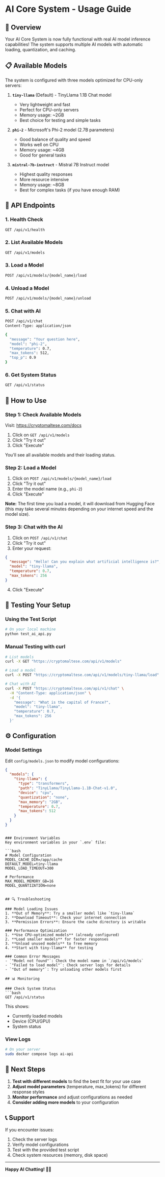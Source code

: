 # AI Core System - Usage Guide

## 🚀 Overview

Your AI Core System is now fully functional with real AI model inference capabilities! The system supports multiple AI models with automatic loading, quantization, and caching.

## 📋 Available Models

The system is configured with three models optimized for CPU-only servers:

1. **`tiny-llama`** (Default) - TinyLlama 1.1B Chat model
   - Very lightweight and fast
   - Perfect for CPU-only servers
   - Memory usage: ~2GB
   - Best choice for testing and simple tasks

2. **`phi-2`** - Microsoft's Phi-2 model (2.7B parameters)
   - Good balance of quality and speed
   - Works well on CPU
   - Memory usage: ~4GB
   - Good for general tasks

3. **`mistral-7b-instruct`** - Mistral 7B Instruct model
   - Highest quality responses
   - More resource intensive
   - Memory usage: ~8GB
   - Best for complex tasks (if you have enough RAM)

## 🔧 API Endpoints

### 1. Health Check
```bash
GET /api/v1/health
```

### 2. List Available Models
```bash
GET /api/v1/models
```

### 3. Load a Model
```bash
POST /api/v1/models/{model_name}/load
```

### 4. Unload a Model
```bash
POST /api/v1/models/{model_name}/unload
```

### 5. Chat with AI
```bash
POST /api/v1/chat
Content-Type: application/json

{
  "message": "Your question here",
  "model": "phi-2",
  "temperature": 0.7,
  "max_tokens": 512,
  "top_p": 0.9
}
```

### 6. Get System Status
```bash
GET /api/v1/status
```

## 🎯 How to Use

### Step 1: Check Available Models
Visit: https://cryptomaltese.com/docs

1. Click on `GET /api/v1/models`
2. Click "Try it out"
3. Click "Execute"

You'll see all available models and their loading status.

### Step 2: Load a Model
1. Click on `POST /api/v1/models/{model_name}/load`
2. Click "Try it out"
3. Enter the model name (e.g., `phi-2`)
4. Click "Execute"

**Note:** The first time you load a model, it will download from Hugging Face (this may take several minutes depending on your internet speed and the model size).

### Step 3: Chat with the AI
1. Click on `POST /api/v1/chat`
2. Click "Try it out"
3. Enter your request:
```json
{
  "message": "Hello! Can you explain what artificial intelligence is?",
  "model": "tiny-llama",
  "temperature": 0.7,
  "max_tokens": 256
}
```
4. Click "Execute"

## 🧪 Testing Your Setup

### Using the Test Script
```bash
# On your local machine
python test_ai_api.py
```

### Manual Testing with curl
```bash
# List models
curl -X GET "https://cryptomaltese.com/api/v1/models"

# Load a model
curl -X POST "https://cryptomaltese.com/api/v1/models/tiny-llama/load"

# Chat with AI
curl -X POST "https://cryptomaltese.com/api/v1/chat" \
  -H "Content-Type: application/json" \
  -d '{
    "message": "What is the capital of France?",
    "model": "tiny-llama",
    "temperature": 0.7,
    "max_tokens": 256
  }'
```

## ⚙️ Configuration

### Model Settings
Edit `config/models.json` to modify model configurations:

```json
{
  "models": {
    "tiny-llama": {
      "type": "transformers",
      "path": "TinyLlama/TinyLlama-1.1B-Chat-v1.0",
      "device": "cpu",
      "quantization": "none",
      "max_memory": "2GB",
      "temperature": 0.7,
      "max_tokens": 512
    }
  }
}
```
```

### Environment Variables
Key environment variables in your `.env` file:

```bash
# Model Configuration
MODEL_CACHE_DIR=/app/cache
DEFAULT_MODEL=tiny-llama
MODEL_LOAD_TIMEOUT=300

# Performance
MAX_MODEL_MEMORY_GB=16
MODEL_QUANTIZATION=none
```
```

## 🔍 Troubleshooting

### Model Loading Issues
1. **Out of Memory**: Try a smaller model like `tiny-llama`
2. **Download Timeout**: Check your internet connection
3. **Permission Errors**: Ensure the cache directory is writable

### Performance Optimization
1. **Use CPU-optimized models** (already configured)
2. **Load smaller models** for faster responses
3. **Unload unused models** to free memory
4. **Start with tiny-llama** for testing

### Common Error Messages
- `"Model not found"`: Check the model name in `/api/v1/models`
- `"Failed to load model"`: Check server logs for details
- `"Out of memory"`: Try unloading other models first

## 📊 Monitoring

### Check System Status
```bash
GET /api/v1/status
```

This shows:
- Currently loaded models
- Device (CPU/GPU)
- System status

### View Logs
```bash
# On your server
sudo docker compose logs ai-api
```

## 🚀 Next Steps

1. **Test with different models** to find the best fit for your use case
2. **Adjust model parameters** (temperature, max_tokens) for different response styles
3. **Monitor performance** and adjust configurations as needed
4. **Consider adding more models** to your configuration

## 📞 Support

If you encounter issues:
1. Check the server logs
2. Verify model configurations
3. Test with the provided test script
4. Check system resources (memory, disk space)

---

**Happy AI Chatting! 🤖✨** 